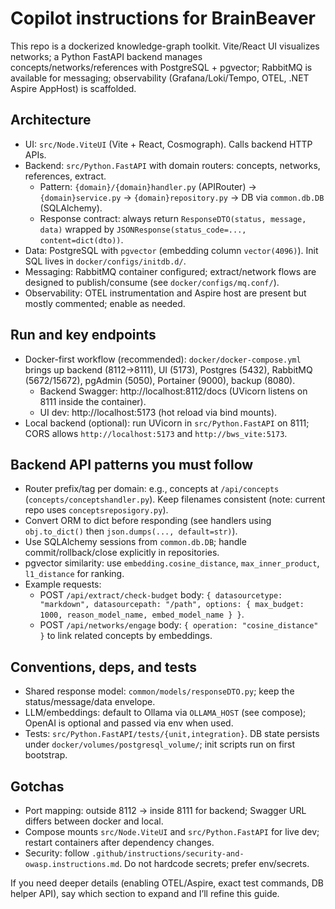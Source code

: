 # Copilot instructions for BrainBeaver

This repo is a dockerized knowledge-graph toolkit. Vite/React UI visualizes networks; a Python FastAPI backend manages concepts/networks/references with PostgreSQL + pgvector; RabbitMQ is available for messaging; observability (Grafana/Loki/Tempo, OTEL, .NET Aspire AppHost) is scaffolded.

## Architecture
- UI: `src/Node.ViteUI` (Vite + React, Cosmograph). Calls backend HTTP APIs.
- Backend: `src/Python.FastAPI` with domain routers: concepts, networks, references, extract.
  - Pattern: `{domain}/{domain}handler.py` (APIRouter) → `{domain}service.py` → `{domain}repository.py` → DB via `common.db.DB` (SQLAlchemy).
  - Response contract: always return `ResponseDTO(status, message, data)` wrapped by `JSONResponse(status_code=..., content=dict(dto))`.
- Data: PostgreSQL with `pgvector` (embedding column `vector(4096)`). Init SQL lives in `docker/configs/initdb.d/`.
- Messaging: RabbitMQ container configured; extract/network flows are designed to publish/consume (see `docker/configs/mq.conf/`).
- Observability: OTEL instrumentation and Aspire host are present but mostly commented; enable as needed.

## Run and key endpoints
- Docker-first workflow (recommended): `docker/docker-compose.yml` brings up backend (8112→8111), UI (5173), Postgres (5432), RabbitMQ (5672/15672), pgAdmin (5050), Portainer (9000), backup (8080).
  - Backend Swagger: http://localhost:8112/docs (UVicorn listens on 8111 inside the container).
  - UI dev: http://localhost:5173 (hot reload via bind mounts).
- Local backend (optional): run UVicorn in `src/Python.FastAPI` on 8111; CORS allows `http://localhost:5173` and `http://bws_vite:5173`.

## Backend API patterns you must follow
- Router prefix/tag per domain: e.g., concepts at `/api/concepts` (`concepts/conceptshandler.py`). Keep filenames consistent (note: current repo uses `conceptsreposigory.py`).
- Convert ORM to dict before responding (see handlers using `obj.to_dict()` then `json.dumps(..., default=str)`).
- Use SQLAlchemy sessions from `common.db.DB`; handle commit/rollback/close explicitly in repositories.
- pgvector similarity: use `embedding.cosine_distance`, `max_inner_product`, `l1_distance` for ranking.
- Example requests:
  - POST `/api/extract/check-budget` body: `{ datasourcetype: "markdown", datasourcepath: "/path", options: { max_budget: 1000, reason_model_name, embed_model_name } }`.
  - POST `/api/networks/engage` body: `{ operation: "cosine_distance" }` to link related concepts by embeddings.

## Conventions, deps, and tests
- Shared response model: `common/models/responseDTO.py`; keep the status/message/data envelope.
- LLM/embeddings: default to Ollama via `OLLAMA_HOST` (see compose); OpenAI is optional and passed via env when used.
- Tests: `src/Python.FastAPI/tests/{unit,integration}`. DB state persists under `docker/volumes/postgresql_volume/`; init scripts run on first bootstrap.

## Gotchas
- Port mapping: outside 8112 → inside 8111 for backend; Swagger URL differs between docker and local.
- Compose mounts `src/Node.ViteUI` and `src/Python.FastAPI` for live dev; restart containers after dependency changes.
- Security: follow `.github/instructions/security-and-owasp.instructions.md`. Do not hardcode secrets; prefer env/secrets.

If you need deeper details (enabling OTEL/Aspire, exact test commands, DB helper API), say which section to expand and I’ll refine this guide.
